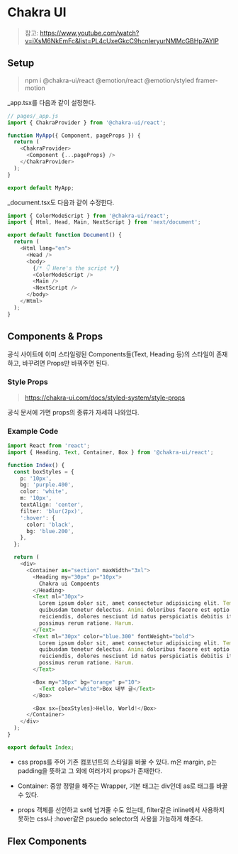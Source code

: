 # Chakra UI

> 참고: https://www.youtube.com/watch?v=iXsM6NkEmFc&list=PL4cUxeGkcC9hcnIeryurNMMcGBHp7AYlP

## Setup

> npm i @chakra-ui/react @emotion/react @emotion/styled framer-motion

\_app.tsx를 다음과 같이 설정한다.

```typescript
// pages/_app.js
import { ChakraProvider } from '@chakra-ui/react';

function MyApp({ Component, pageProps }) {
  return (
    <ChakraProvider>
      <Component {...pageProps} />
    </ChakraProvider>
  );
}

export default MyApp;
```

\_document.tsx도 다음과 같이 수정한다.

```typescript
import { ColorModeScript } from '@chakra-ui/react';
import { Html, Head, Main, NextScript } from 'next/document';

export default function Document() {
  return (
    <Html lang="en">
      <Head />
      <body>
        {/* 👇 Here's the script */}
        <ColorModeScript />
        <Main />
        <NextScript />
      </body>
    </Html>
  );
}
```

## Components & Props

공식 사이트에 이미 스타일링된 Components들(Text, Heading 등)의 스타일이 존재하고, 바꾸려면 Props만 바꿔주면 된다.

### Style Props

> https://chakra-ui.com/docs/styled-system/style-props

공식 문서에 가면 props의 종류가 자세히 나와있다.

### Example Code

```typescript
import React from 'react';
import { Heading, Text, Container, Box } from '@chakra-ui/react';

function Index() {
  const boxStyles = {
    p: '10px',
    bg: 'purple.400',
    color: 'white',
    m: '10px',
    textAlign: 'center',
    filter: 'blur(2px)',
    ':hover': {
      color: 'black',
      bg: 'blue.200',
    },
  };

  return (
    <div>
      <Container as="section" maxWidth="3xl">
        <Heading my="30px" p="10px">
          Chakra ui Compoents
        </Heading>
        <Text ml="30px">
          Lorem ipsum dolor sit, amet consectetur adipisicing elit. Temporibus
          quibusdam tenetur delectus. Animi doloribus facere est optio beatae
          reiciendis, dolores nesciunt id natus perspiciatis debitis itaque
          possimus rerum ratione. Harum.
        </Text>
        <Text ml="30px" color="blue.300" fontWeight="bold">
          Lorem ipsum dolor sit, amet consectetur adipisicing elit. Temporibus
          quibusdam tenetur delectus. Animi doloribus facere est optio beatae
          reiciendis, dolores nesciunt id natus perspiciatis debitis itaque
          possimus rerum ratione. Harum.
        </Text>

        <Box my="30px" bg="orange" p="10">
          <Text color="white">Box 내부 글</Text>
        </Box>

        <Box sx={boxStyles}>Hello, World!</Box>
      </Container>
    </div>
  );
}

export default Index;
```

- css props를 주어 기존 컴포넌트의 스타일을 바꿀 수 있다. m은 margin, p는 padding을 뜻하고 그 외에 여러가지 props가 존재한다.

- Container: 중앙 정렬을 해주는 Wrapper, 기본 태그는 div인데 as로 태그를 바꿀 수 있다.

- props 객체를 선언하고 sx에 넘겨줄 수도 있는데, filter같은 inline에서 사용하지 못하는 css나 :hover같은 psuedo selector의 사용을 가능하게 해준다.

## Flex Components
